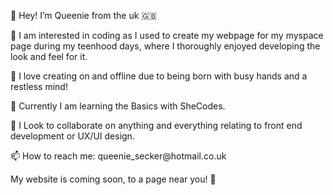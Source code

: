<p></p> 👋 Hey! I’m Queenie from the uk 🇬🇧 
<p></p>  👀 I am interested in coding as I used to create my webpage for my myspace page during my teenhood days, where I thoroughly enjoyed developing the look and feel for it.
<p></p>  🎨 I love creating on and offline due to being born with busy hands and a restless mind!
<p></p>  🌱 Currently I am learning the Basics with SheCodes.
<p></p>  🤝 I Look to collaborate on anything and everything relating to front end development or UX/UI design.
<p></p>  📫 How to reach me: queenie_secker@hotmail.co.uk
<p></p>  My website is coming soon, to a page near you! 💞 

<!---
queeniejqueenz/queeniejqueenz is a ✨ special ✨ repository because its `README.md` (this file) appears on your GitHub profile.
You can click the Preview link to take a look at your changes.
--->
